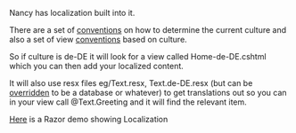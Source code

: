 Nancy has localization built into it.  

There are a set of [conventions][1] on how to determine the current culture and also a set of view [conventions][2] based on culture. 

So if culture is de-DE it will look for a view called Home-de-DE.cshtml which you can then add your localized content.  

It will also use resx files eg/Text.resx, Text.de-DE.resx (but can be [overridden][3] to be a database or whatever) to get translations out so you can in your view call @Text.Greeting and it will find the relevant item.

[Here][4] is a Razor demo showing Localization

[1]: https://github.com/NancyFx/Nancy/blob/master/src/Nancy/Conventions/DefaultCultureConventions.cs
[2]: https://github.com/NancyFx/Nancy/blob/master/src/Nancy/Conventions/DefaultViewLocationConventions.cs
[3]: https://github.com/NancyFx/Nancy/blob/master/src/Nancy/Localization/ResourceBasedTextResource.cs
[4]: https://github.com/NancyFx/Nancy/tree/master/src/Nancy.Demo.Razor.Localization